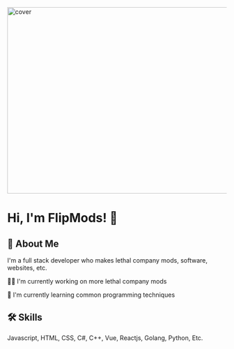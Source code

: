 <img width="760px" height = "428px" src="https://i.imgur.com/NcKDxOY.png" alt="cover" />
</div>


# Hi, I'm FlipMods! 👋


## 🚀 About Me
I'm a full stack developer who makes lethal company mods, software, websites, etc.

👩‍💻 I'm currently working on more lethal company mods

🧠 I'm currently learning common programming techniques



## 🛠 Skills
Javascript, HTML, CSS, C#, C++, Vue, Reactjs, Golang, Python, Etc.

